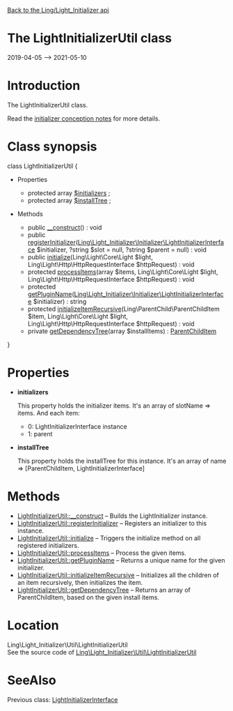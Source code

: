 [Back to the Ling/Light_Initializer api](https://github.com/lingtalfi/Light_Initializer/blob/master/doc/api/Ling/Light_Initializer.md)



The LightInitializerUtil class
================
2019-04-05 --> 2021-05-10






Introduction
============

The LightInitializerUtil class.

Read the [initializer conception notes](https://github.com/lingtalfi/Light_Initializer/blob/master/doc/pages/initializer-conception-notes.md) for more details.



Class synopsis
==============


class <span class="pl-k">LightInitializerUtil</span>  {

- Properties
    - protected array [$initializers](#property-initializers) ;
    - protected array [$installTree](#property-installTree) ;

- Methods
    - public [__construct](https://github.com/lingtalfi/Light_Initializer/blob/master/doc/api/Ling/Light_Initializer/Util/LightInitializerUtil/__construct.md)() : void
    - public [registerInitializer](https://github.com/lingtalfi/Light_Initializer/blob/master/doc/api/Ling/Light_Initializer/Util/LightInitializerUtil/registerInitializer.md)([Ling\Light_Initializer\Initializer\LightInitializerInterface](https://github.com/lingtalfi/Light_Initializer/blob/master/doc/api/Ling/Light_Initializer/Initializer/LightInitializerInterface.md) $initializer, ?string $slot = null, ?string $parent = null) : void
    - public [initialize](https://github.com/lingtalfi/Light_Initializer/blob/master/doc/api/Ling/Light_Initializer/Util/LightInitializerUtil/initialize.md)(Ling\Light\Core\Light $light, Ling\Light\Http\HttpRequestInterface $httpRequest) : void
    - protected [processItems](https://github.com/lingtalfi/Light_Initializer/blob/master/doc/api/Ling/Light_Initializer/Util/LightInitializerUtil/processItems.md)(array $items, Ling\Light\Core\Light $light, Ling\Light\Http\HttpRequestInterface $httpRequest) : void
    - protected [getPluginName](https://github.com/lingtalfi/Light_Initializer/blob/master/doc/api/Ling/Light_Initializer/Util/LightInitializerUtil/getPluginName.md)([Ling\Light_Initializer\Initializer\LightInitializerInterface](https://github.com/lingtalfi/Light_Initializer/blob/master/doc/api/Ling/Light_Initializer/Initializer/LightInitializerInterface.md) $initializer) : string
    - protected [initializeItemRecursive](https://github.com/lingtalfi/Light_Initializer/blob/master/doc/api/Ling/Light_Initializer/Util/LightInitializerUtil/initializeItemRecursive.md)(Ling\ParentChild\ParentChildItem $item, Ling\Light\Core\Light $light, Ling\Light\Http\HttpRequestInterface $httpRequest) : void
    - private [getDependencyTree](https://github.com/lingtalfi/Light_Initializer/blob/master/doc/api/Ling/Light_Initializer/Util/LightInitializerUtil/getDependencyTree.md)(array $installItems) : [ParentChildItem](https://github.com/lingtalfi/ParentChild/blob/master/doc/api/Ling/ParentChild/ParentChildItem.md)

}




Properties
=============

- <span id="property-initializers"><b>initializers</b></span>

    This property holds the initializer items.
    It's an array of slotName => items.
    And each item:
    
    - 0: LightInitializerInterface instance
    - 1: parent
    
    

- <span id="property-installTree"><b>installTree</b></span>

    This property holds the installTree for this instance.
    It's an array of name => [ParentChildItem, LightInitializerInterface]
    
    



Methods
==============

- [LightInitializerUtil::__construct](https://github.com/lingtalfi/Light_Initializer/blob/master/doc/api/Ling/Light_Initializer/Util/LightInitializerUtil/__construct.md) &ndash; Builds the LightInitializer instance.
- [LightInitializerUtil::registerInitializer](https://github.com/lingtalfi/Light_Initializer/blob/master/doc/api/Ling/Light_Initializer/Util/LightInitializerUtil/registerInitializer.md) &ndash; Registers an initializer to this instance.
- [LightInitializerUtil::initialize](https://github.com/lingtalfi/Light_Initializer/blob/master/doc/api/Ling/Light_Initializer/Util/LightInitializerUtil/initialize.md) &ndash; Triggers the initialize method on all registered initializers.
- [LightInitializerUtil::processItems](https://github.com/lingtalfi/Light_Initializer/blob/master/doc/api/Ling/Light_Initializer/Util/LightInitializerUtil/processItems.md) &ndash; Process the given items.
- [LightInitializerUtil::getPluginName](https://github.com/lingtalfi/Light_Initializer/blob/master/doc/api/Ling/Light_Initializer/Util/LightInitializerUtil/getPluginName.md) &ndash; Returns a unique name for the given initializer.
- [LightInitializerUtil::initializeItemRecursive](https://github.com/lingtalfi/Light_Initializer/blob/master/doc/api/Ling/Light_Initializer/Util/LightInitializerUtil/initializeItemRecursive.md) &ndash; Initializes all the children of an item recursively, then initializes the item.
- [LightInitializerUtil::getDependencyTree](https://github.com/lingtalfi/Light_Initializer/blob/master/doc/api/Ling/Light_Initializer/Util/LightInitializerUtil/getDependencyTree.md) &ndash; Returns an array of ParentChildItem, based on the given install items.





Location
=============
Ling\Light_Initializer\Util\LightInitializerUtil<br>
See the source code of [Ling\Light_Initializer\Util\LightInitializerUtil](https://github.com/lingtalfi/Light_Initializer/blob/master/Util/LightInitializerUtil.php)



SeeAlso
==============
Previous class: [LightInitializerInterface](https://github.com/lingtalfi/Light_Initializer/blob/master/doc/api/Ling/Light_Initializer/Initializer/LightInitializerInterface.md)<br>
